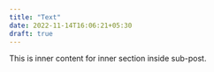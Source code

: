 ```yaml
---
title: "Text"
date: 2022-11-14T16:06:21+05:30
draft: true
---
```


This is inner content for inner section inside sub-post.